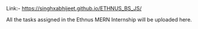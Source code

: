Link:- https://singhxabhijeet.github.io/ETHNUS_BS_JS/

All the tasks assigned in the Ethnus MERN Internship will be uploaded here.
